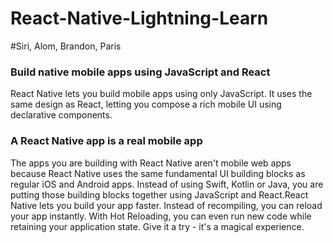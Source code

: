 # React-Native-Lightning-Learn

#Siri, Alom, Brandon, Paris

### Build native mobile apps using JavaScript and React

React Native lets you build mobile apps using only JavaScript. It uses the same design as React, letting you compose a rich mobile UI using declarative components.

### A React Native app is a real mobile app

The apps you are building with React Native aren't mobile web apps because React Native uses the same fundamental UI building blocks as regular iOS and Android apps. Instead of using Swift, Kotlin or Java, you are putting those building blocks together using JavaScript and React.React Native lets you build your app faster. Instead of recompiling, you can reload your app instantly. With Hot Reloading, you can even run new code while retaining your application state. Give it a try - it's a magical experience.

